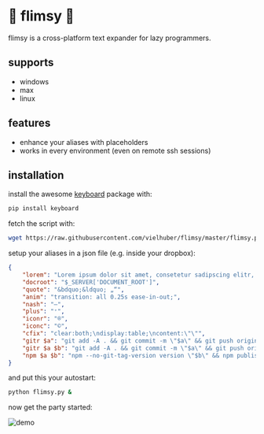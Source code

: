 # 🐨 flimsy 🐨

flimsy is a cross-platform text expander for lazy programmers.

## supports

* windows
* max
* linux

## features

* enhance your aliases with placeholders
* works in every environment (even on remote ssh sessions)

## installation

install the awesome [keyboard](https://github.com/boppreh/keyboard) package with:
```bash
pip install keyboard
```

fetch the script with:
```bash
wget https://raw.githubusercontent.com/vielhuber/flimsy/master/flimsy.py
```

setup your aliases in a json file (e.g. inside your dropbox):
```json
{
    "lorem": "Lorem ipsum dolor sit amet, consetetur sadipscing elitr, sed diam nonumy eirmod tempor invidunt ut labore et dolore magna aliquyam erat, sed diam voluptua. At vero eos et accusam et justo duo dolores et ea rebum. Stet clita kasd gubergren, no sea takimata sanctus est Lorem ipsum dolor sit amet. Lorem ipsum dolor sit amet, consetetur sadipscing elitr, sed diam nonumy eirmod tempor invidunt ut labore et dolore magna aliquyam erat, sed diam voluptua. At vero eos et accusam et justo duo dolores et ea rebum. Stet clita kasd gubergren, no sea takimata sanctus est Lorem ipsum dolor sit amet.",
    "docroot": "$_SERVER['DOCUMENT_ROOT']",
    "quote": "&bdquo;&ldquo; „“",
    "anim": "transition: all 0.25s ease-in-out;",
    "nash": "–",
    "plus": "⁺",
    "iconr": "®",
    "iconc": "©",
    "cfix": "clear:both;\ndisplay:table;\ncontent:\"\"",
    "gitr $a": "git add -A . && git commit -m \"$a\" && git push origin master",
    "gitr $a $b": "git add -A . && git commit -m \"$a\" && git push origin master && git tag -a \"$b\" -m \"$a\" && git push --tags",
    "npm $a $b": "npm --no-git-tag-version version \"$b\" && npm publish && git add -A . && git commit -m \"$a\" && git push origin master && git tag -a \"$b\" -m \"$a\" && git push --tags"
}
```

and put this your autostart:
```bash
python flimsy.py &
```

now get the party started:

![demo](https://media.giphy.com/media/qPa9vUYCUrx6w/giphy.gif)